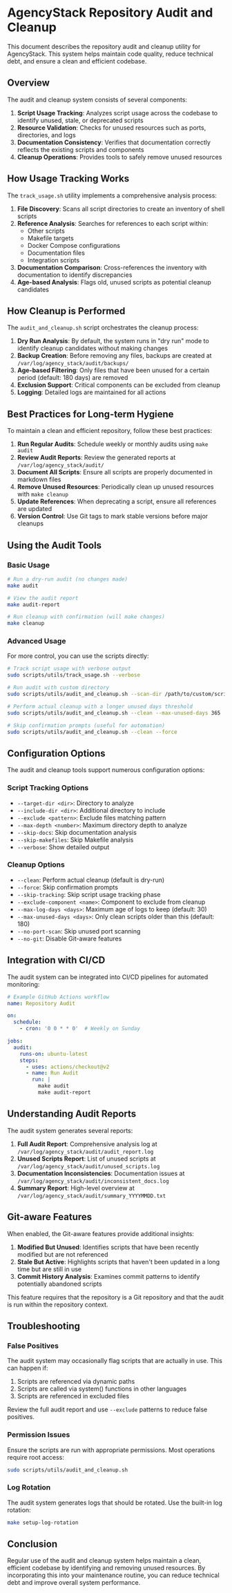 # AgencyStack Repository Audit and Cleanup

This document describes the repository audit and cleanup utility for AgencyStack. This system helps maintain code quality, reduce technical debt, and ensure a clean and efficient codebase.

## Overview

The audit and cleanup system consists of several components:

1. **Script Usage Tracking**: Analyzes script usage across the codebase to identify unused, stale, or deprecated scripts
2. **Resource Validation**: Checks for unused resources such as ports, directories, and logs
3. **Documentation Consistency**: Verifies that documentation correctly reflects the existing scripts and components
4. **Cleanup Operations**: Provides tools to safely remove unused resources

## How Usage Tracking Works

The `track_usage.sh` utility implements a comprehensive analysis process:

1. **File Discovery**: Scans all script directories to create an inventory of shell scripts
2. **Reference Analysis**: Searches for references to each script within:
   - Other scripts
   - Makefile targets
   - Docker Compose configurations
   - Documentation files
   - Integration scripts
3. **Documentation Comparison**: Cross-references the inventory with documentation to identify discrepancies
4. **Age-based Analysis**: Flags old, unused scripts as potential cleanup candidates

## How Cleanup is Performed

The `audit_and_cleanup.sh` script orchestrates the cleanup process:

1. **Dry Run Analysis**: By default, the system runs in "dry run" mode to identify cleanup candidates without making changes
2. **Backup Creation**: Before removing any files, backups are created at `/var/log/agency_stack/audit/backups/`
3. **Age-based Filtering**: Only files that have been unused for a certain period (default: 180 days) are removed
4. **Exclusion Support**: Critical components can be excluded from cleanup
5. **Logging**: Detailed logs are maintained for all actions

## Best Practices for Long-term Hygiene

To maintain a clean and efficient repository, follow these best practices:

1. **Run Regular Audits**: Schedule weekly or monthly audits using `make audit`
2. **Review Audit Reports**: Review the generated reports at `/var/log/agency_stack/audit/`
3. **Document All Scripts**: Ensure all scripts are properly documented in markdown files
4. **Remove Unused Resources**: Periodically clean up unused resources with `make cleanup`
5. **Update References**: When deprecating a script, ensure all references are updated
6. **Version Control**: Use Git tags to mark stable versions before major cleanups

## Using the Audit Tools

### Basic Usage

```bash
# Run a dry-run audit (no changes made)
make audit

# View the audit report
make audit-report

# Run cleanup with confirmation (will make changes)
make cleanup
```

### Advanced Usage

For more control, you can use the scripts directly:

```bash
# Track script usage with verbose output
sudo scripts/utils/track_usage.sh --verbose

# Run audit with custom directory
sudo scripts/utils/audit_and_cleanup.sh --scan-dir /path/to/custom/scripts

# Perform actual cleanup with a longer unused days threshold
sudo scripts/utils/audit_and_cleanup.sh --clean --max-unused-days 365

# Skip confirmation prompts (useful for automation)
sudo scripts/utils/audit_and_cleanup.sh --clean --force
```

## Configuration Options

The audit and cleanup tools support numerous configuration options:

### Script Tracking Options

- `--target-dir <dir>`: Directory to analyze
- `--include-dir <dir>`: Additional directory to include
- `--exclude <pattern>`: Exclude files matching pattern
- `--max-depth <number>`: Maximum directory depth to analyze
- `--skip-docs`: Skip documentation analysis
- `--skip-makefiles`: Skip Makefile analysis
- `--verbose`: Show detailed output

### Cleanup Options

- `--clean`: Perform actual cleanup (default is dry-run)
- `--force`: Skip confirmation prompts
- `--skip-tracking`: Skip script usage tracking phase
- `--exclude-component <name>`: Component to exclude from cleanup
- `--max-log-days <days>`: Maximum age of logs to keep (default: 30)
- `--max-unused-days <days>`: Only clean scripts older than this (default: 180)
- `--no-port-scan`: Skip unused port scanning
- `--no-git`: Disable Git-aware features

## Integration with CI/CD

The audit system can be integrated into CI/CD pipelines for automated monitoring:

```yaml
# Example GitHub Actions workflow
name: Repository Audit

on:
  schedule:
    - cron: '0 0 * * 0'  # Weekly on Sunday

jobs:
  audit:
    runs-on: ubuntu-latest
    steps:
      - uses: actions/checkout@v2
      - name: Run Audit
        run: |
          make audit
          make audit-report
```

## Understanding Audit Reports

The audit system generates several reports:

1. **Full Audit Report**: Comprehensive analysis log at `/var/log/agency_stack/audit/audit_report.log`
2. **Unused Scripts Report**: List of unused scripts at `/var/log/agency_stack/audit/unused_scripts.log`
3. **Documentation Inconsistencies**: Documentation issues at `/var/log/agency_stack/audit/inconsistent_docs.log`
4. **Summary Report**: High-level overview at `/var/log/agency_stack/audit/summary_YYYYMMDD.txt`

## Git-aware Features

When enabled, the Git-aware features provide additional insights:

1. **Modified But Unused**: Identifies scripts that have been recently modified but are not referenced
2. **Stale But Active**: Highlights scripts that haven't been updated in a long time but are still in use
3. **Commit History Analysis**: Examines commit patterns to identify potentially abandoned scripts

This feature requires that the repository is a Git repository and that the audit is run within the repository context.

## Troubleshooting

### False Positives

The audit system may occasionally flag scripts that are actually in use. This can happen if:

1. Scripts are referenced via dynamic paths
2. Scripts are called via system() functions in other languages
3. Scripts are referenced in excluded files

Review the full audit report and use `--exclude` patterns to reduce false positives.

### Permission Issues

Ensure the scripts are run with appropriate permissions. Most operations require root access:

```bash
sudo scripts/utils/audit_and_cleanup.sh
```

### Log Rotation

The audit system generates logs that should be rotated. Use the built-in log rotation:

```bash
make setup-log-rotation
```

## Conclusion

Regular use of the audit and cleanup system helps maintain a clean, efficient codebase by identifying and removing unused resources. By incorporating this into your maintenance routine, you can reduce technical debt and improve overall system performance.
